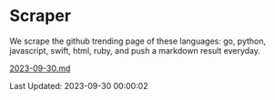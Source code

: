 # Scraper

We scrape the github trending page of these languages: go, python, javascript, swift, html, ruby, and push a markdown result everyday.

[2023-09-30.md](https://github.com/henson/Scraper/blob/master/2023-09-30.md)

Last Updated: 2023-09-30 00:00:02